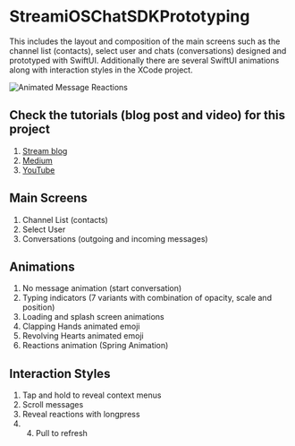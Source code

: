 # StreamiOSChatSDKPrototyping
This includes the layout and composition of the main screens such as the channel list (contacts), select user and chats (conversations) designed and prototyped with SwiftUI. Additionally there are several SwiftUI animations along with interaction styles in the XCode project. 

![Animated Message Reactions](https://github.com/GetStream/StreamiOSChatSDKPrototyping/blob/main/GIF%20Previews/reactions.gif)

## Check the tutorials (blog post and video) for this project
1. <a href="https://getstream.io/blog/prototyping-ios-sdk-swiftui-part-1/">Stream blog</a>
2. <a href="https://medium.com/@amosgyamfi/prototyping-streams-ios-chat-sdk-using-swiftui-part-1-eb8620a628ce">Medium</a>
3. <a href="https://www.youtube.com/watch?v=xEWBIlQz35M&list=PLNBhvhkAJG6tJYnY-5oZ1JCp2fBNbVL_6">YouTube</a>


## Main Screens
1. Channel List (contacts)
2. Select User
3. Conversations (outgoing and incoming messages)

## Animations
1. No message animation (start conversation)
2. Typing indicators (7 variants with combination of opacity, scale and position)
3. Loading and splash screen animations
4. Clapping Hands animated emoji
5. Revolving Hearts animated emoji
6. Reactions animation (Spring Animation)

## Interaction Styles
1. Tap and hold to reveal context menus
2. Scroll messages
3. Reveal reactions with longpress
4. 4. Pull to refresh
